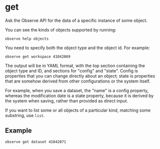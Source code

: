 # get

Ask the Observe API for the data of a specific instance of some object.

You can see the kinds of objects supported by running:

    observe help objects

You need to specify both the object type and the object id. For example:

    observe get workspace 41042069

The output will be in YAML format, with the top section containing the object
type and ID, and sections for "config" and "state". Config is properties that
you can change directly about an object; state is properties that are somehow
derived from other configurations or the system itself.

For example, when you save a dataset, the "name" is a config property, whereas
the modification date is a state property, because it is derived by the system
when saving, rather than provided as direct input.

If you want to list some or all objects of a particular kind, matching some
substring, use `list`.

## Example

    observe get dataset 41042071
